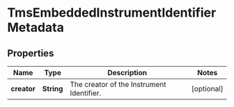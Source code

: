 
# TmsEmbeddedInstrumentIdentifierMetadata

## Properties
Name | Type | Description | Notes
------------ | ------------- | ------------- | -------------
**creator** | **String** | The creator of the Instrument Identifier. |  [optional]



